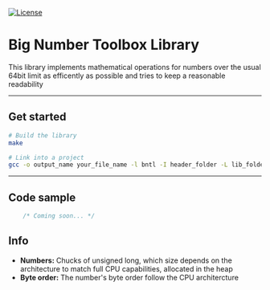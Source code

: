 [![License](https://img.shields.io/github/license/Zambo-dev/big-number-toolbox-library?style=flat-square)](./LICENSE)
<!--[![Build](https://github.com/Zambo-dev/big-number-toolbox-library/actions/workflows/compile.yml/badge.svg)](https://github.com/Zambo-dev/big-number-toolbox-library/actions/workflows/compile.yml)
[![Language grade: C/C++](https://img.shields.io/lgtm/grade/cpp/g/Zambo-dev/big-number-toolbox-library.svg?logo=lgtm&logoWidth=18)](https://lgtm.com/projects/g/Zambo-dev/big-number-toolbox-library/context:cpp)
-->
# Big Number Toolbox Library

This library implements mathematical operations for numbers over the usual 64bit limit as efficently as possible and tries to keep a reasonable readability

---

## Get started
```bash
# Build the library
make

# Link into a project
gcc -o output_name your_file_name -l bntl -I header_folder -L lib_folder
```
---

## Code sample
```C
	/* Coming soon... */
```

## Info
- **Numbers:** Chucks of unsigned long, which size depends on the architecture to match full CPU capabilities, allocated in the heap
- **Byte order:** The number's byte order follow the CPU architercture
